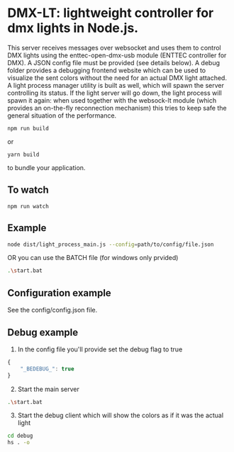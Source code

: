# DMX-LT: lightweight controller for dmx lights in Node.js.

This server receives messages over websocket and uses them to control DMX lights using the enttec-open-dmx-usb module (ENTTEC controller for DMX).
A JSON config file must be provided (see details below). A debug folder provides a debugging frontend website which can be used to visualize the sent colors without the need for an actual DMX light attached.
A light process manager utility is built as well, which will spawn the server controlling its status. If the light server will go down, the light process will spawn it again: when used together with the websock-lt module (which provides an on-the-fly reconnection mechanism) this tries to keep safe the general situation of the performance.

```
npm run build
```

or

```
yarn build
```

to bundle your application.


## To watch

```
npm run watch
```


## Example

```bash
node dist/light_process_main.js --config=path/to/config/file.json
```

OR you can use the BATCH file (for windows only prvided)
```bash
.\start.bat
```

## Configuration example
See the config/config.json file.

## Debug example
1. In the config file you'll provide set the debug flag to true
```javascript
{
    "_BEDEBUG_": true
}
```

2. Start the main server
```bash
.\start.bat
```

3. Start the debug client which will show the colors as if it was the actual light
```bash
cd debug
hs . -o
```